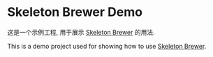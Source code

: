 # Skeleton Brewer Demo

这是一个示例工程, 用于展示 [Skeleton Brewer](https://github.com/351768593/SkeletonBrewer) 的用法.

This is a demo project used for showing how to use [Skeleton Brewer](https://github.com/351768593/SkeletonBrewer).